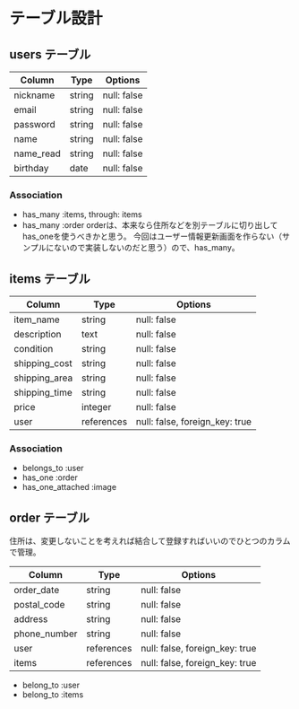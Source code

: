 # テーブル設計

## users テーブル

| Column         | Type   | Options     |
| -------------- | ------- | ----------- |
| nickname       | string  | null: false |
| email          | string  | null: false |
| password       | string  | null: false |
| name           | string  | null: false |
| name_read      | string  | null: false |
| birthday       | date    | null: false |


### Association

- has_many :items, through: items
- has_many :order
  orderは、本来なら住所などを別テーブルに切り出してhas_oneを使うべきかと思う。
  今回はユーザー情報更新画面を作らない（サンプルにないので実装しないのだと思う）ので、has_many。

## items テーブル

| Column          | Type       | Options                        |
| --------------  | ------     | ------------------------------ |
| item_name       | string     | null: false                    |
| description     | text       | null: false                    |
| condition       | string     | null: false                    |
| shipping_cost   | string     | null: false                    |
| shipping_area   | string     | null: false                    |
| shipping_time   | string     | null: false                    |
| price           | integer    | null: false                    |
| user            | references | null: false, foreign_key: true |

### Association

- belongs_to :user
- has_one :order
- has_one_attached :image

## order テーブル
  住所は、変更しないことを考えれば結合して登録すればいいのでひとつのカラムで管理。

| Column                | Type       | Options                        |
| ----------------      | ---------- | ------------------------------ |
| order_date            | string     | null: false                    |
| postal_code           | string     | null: false                    |
| address               | string     | null: false                    |
| phone_number          | string     | null: false                    |
| user                  | references | null: false, foreign_key: true |
| items                 | references | null: false, foreign_key: true |

- belong_to :user
- belong_to :items

